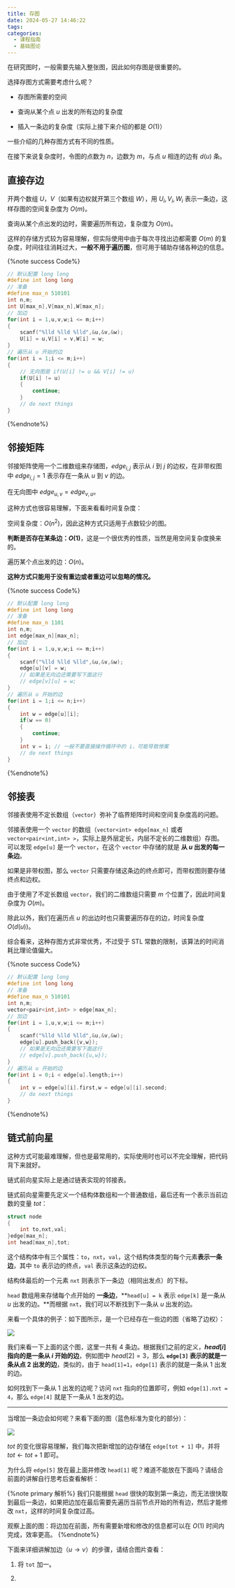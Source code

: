 ```yaml
---
title: 存图
date: 2024-05-27 14:46:22
tags:
categories:
  - 课程指南 
  - 基础图论
---
```


<!---->
<!--more-->

在研究图时，一般需要先输入整张图，因此如何存图是很重要的。

选择存图方式需要考虑什么呢？

- 存图所需要的空间

- 查询从某个点 $u$ 出发的所有边的复杂度

- 插入一条边的复杂度（实际上接下来介绍的都是 $O(1)$）

一些介绍的几种存图方式有不同的性质。

在接下来说复杂度时，令图的点数为 $n$，边数为 $m$，与点 $u$ 相连的边有 $d(u)$ 条。

## 直接存边

开两个数组 $U$，$V$（如果有边权就开第三个数组 $W$），用 $U_{i},V_{i},W_{i}$ 表示一条边，这样存图的空间复杂度为 $O(m)$。

查询从某个点出发的边时，需要遍历所有边，复杂度为 $O(m)$。

这样的存储方式较为容易理解，但实际使用中由于每次寻找出边都需要 $O(m)$ 的复杂度，时间往往消耗过大，**一般不用于遍历图**，但可用于辅助存储各种边的信息。

{%note success Code%}
```cpp
// 默认配置 long long
#define int long long
// 准备
#define max_n 510101
int n,m;
int U[max_n],V[max_n],W[max_n];
// 加边
for(int i = 1,u,v,w;i <= m;i++)
{
    scanf("%lld %lld %lld",&u,&v,&w);
    U[i] = u,V[i] = v,W[i] = w;
}
// 遍历从 u 开始的边
for(int i = 1;i <= m;i++)
{
    // 无向图是 if(U[i] != u && V[i] != u)
    if(U[i] != u)
    {
        continue;
    }
    // do next things
}
```
{%endnote%}

## 邻接矩阵

邻接矩阵使用一个二维数组来存储图，$edge_{i,j}$ 表示从 $i$ 到 $j$ 的边权，在非带权图中 $edge_{i,j} = 1$ 表示存在一条从 $u$ 到 $v$ 的边。

在无向图中 $edge_{u,v} = edge_{v,u}$。

这种方式也很容易理解，下面来看看时间复杂度：

空间复杂度：$O(n^2)$，因此这种方式只适用于点数较少的图。

**判断是否存在某条边：$O(1)$**，这是一个很优秀的性质，当然是用空间复杂度换来的。

遍历某个点出发的边：$O(n)$。

**这种方式只能用于没有重边或者重边可以忽略的情况。**


{%note success Code%}
```cpp
// 默认配置 long long
#define int long long
// 准备
#define max_n 1101
int n,m;
int edge[max_n][max_n];
// 加边
for(int i = 1,u,v,w;i <= m;i++)
{
    scanf("%lld %lld %lld",&u,&v,&w);
    edge[u][v] = w;
    // 如果是无向边还需要写下面这行
    // edge[v][u] = w;
}
// 遍历从 u 开始的边
for(int i = 1;i <= n;i++)
{
    int w = edge[u][i];
    if(w == 0)
    {
        continue;
    }
    int v = i; // 一般不要直接操作循环中的 i，可能导致惨案
    // do next things
}
```
{%endnote%}


## 邻接表

邻接表使用不定长数组（`vector`）弥补了临界矩阵时间和空间复杂度高的问题。

邻接表使用一个 `vector` 的数组（`vector<int> edge[max_n]` 或者 `vector<pair<int,int> >`，实际上是外层定长，内层不定长的二维数组）存图。可以发现 `edge[u]` 是一个 `vector`，在这个 `vector` 中存储的就是 **从 $u$ 出发的每一条边**。

如果是非带权图，那么 `vector` 只需要存储这条边的终点即可，而带权图则要存储终点和边权。

由于使用了不定长数组 `vector`，我们的二维数组只需要 $m$ 个位置了，因此时间复杂度为 $O(m)$。

除此以外，我们在遍历点 $u$ 的出边时也只需要遍历存在的边，时间复杂度 $O(d(u))$。

综合看来，这种存图方式非常优秀，不过受于 STL 常数的限制，该算法的时间消耗比理论值偏大。


{%note success Code%}
```cpp
// 默认配置 long long
#define int long long
// 准备
#define max_n 510101
int n,m;
vector<pair<int,int> > edge[max_n];
// 加边
for(int i = 1,u,v,w;i <= m;i++)
{
    scanf("%lld %lld %lld",&u,&v,&w);
    edge[u].push_back({v,w});
    // 如果是无向边还需要写下面这行
    // edge[v].push_back({u,w});
}
// 遍历从 u 开始的边
for(int i = 0;i < edge[u].length;i++)
{
    int v = edge[u][i].first,w = edge[u][i].second;
    // do next things
}
```
{%endnote%}


## 链式前向星

这种方式可能最难理解，但也是最常用的，实际使用时也可以不完全理解，把代码背下来就好。

链式前向星实际上是通过链表实现的邻接表。

链式前向星需要先定义一个结构体数组和一个普通数组，最后还有一个表示当前边数的变量 $tot$：

```cpp
struct node
{
    int to,nxt,val;
}edge[max_n];
int head[max_n],tot;
```

这个结构体中有三个属性：`to`，`nxt`，`val`，这个结构体类型的每个元素**表示一条边**，其中 `to` 表示边的终点，`val` 表示这条边的边权。

结构体最后的一个元素 `nxt` 则表示下一条边（相同出发点）的下标。

`head` 数组用来存储每个点开始的 **一条边**，**`head[u] = k` 表示 `edge[k]` 是一条从 $u$ 出发的边。**而根据 `nxt`，我们可以不断找到下一条从 $u$ 出发的边。


来看一个具体的例子：如下图所示，是一个已经存在一些边的图（省略了边权）：

![](https://cloud.cnryh.cn/api/raw/?path=/Pictures/%E5%B1%8F%E5%B9%95%E6%88%AA%E5%9B%BE%202024-06-05%20195526-1717590741846.png)

我们来看一下上面的这个图，这里一共有 $4$ 条边。根据我们之前的定义，**$head[i]$ 指向的是一条从 $i$ 开始的边**，例如图中 $head[2] = 3$，那么 **`edge[3]` 表示的就是一条从点 $2$ 出发的边**，类似的，由于 `head[1]=1`，`edge[1]` 表示的就是一条从 $1$ 出发的边。

如何找到下一条从 $1$ 出发的边呢？访问 `nxt` 指向的位置即可，例如 `edge[1].nxt = 4`，那么 `edge[4]` 就是下一条从 $1$ 出发的边。

---

当增加一条边会如何呢？来看下面的图（蓝色标准为变化的部分）：

![](https://cloud.cnryh.cn/api/raw/?path=/Pictures/%E5%B1%8F%E5%B9%95%E6%88%AA%E5%9B%BE%202024-06-05%20200514-1717590741847.png)

$tot$ 的变化很容易理解，我们每次把新增加的边存储在 `edge[tot + 1]` 中，并将 $tot \gets tot + 1$ 即可。

为什么将 `edge[5]` 放在最上面并修改 `head[1]` 呢？难道不能放在下面吗？请结合前面的讲解自行思考后查看解析：

{%note primary 解析%}
我们只能根据 `head` 很快的取到第一条边，而无法很快取到最后一条边，如果把边加在最后需要先遍历当前节点开始的所有边，然后才能修改 `nxt`，这样的时间复杂度过高。

观察上面的图：将边加在前面，所有需要新增和修改的信息都可以在 $O(1)$ 时间内完成，效率更高。
{%endnote%}

下面来详细讲解加边（$u \rightarrow v$）的步骤，请结合图片查看：

1. 将 `tot` 加一。

2. 